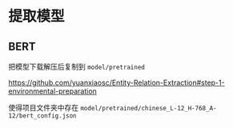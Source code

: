 # 提取模型

## BERT

把模型下载解压后复制到 `model/pretrained`

https://github.com/yuanxiaosc/Entity-Relation-Extraction#step-1-environmental-preparation

使得项目文件夹中存在 `model/pretrained/chinese_L-12_H-768_A-12/bert_config.json`
